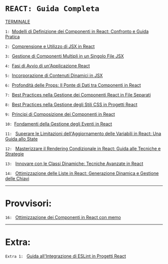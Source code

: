 # `REACT: Guida Completa`

[TERMINALE](./Documentation/00-Terminale.md)

`1: `[Modelli di Definizione dei Componenti in React: Confronto e Guida Pratica](./Documentation/01-Modelli-Definizione-Componenti-React.md)

`2: `[Comprensione e Utilizzo di JSX in React](./Documentation/02-Comprensione-Utilizzo-JSX-React.md)

`3: `[Gestione di Componenti Multipli in un Singolo File JSX](./Documentation/03-Gestione-Componenti-Multipli-File-JSX.md)

`4: `[Fasi di Avvio di un'Applicazione React](./Documentation/04-Fasi-Avvio-Applicazione-React.md)

`5: `[Incorporazione di Contenuti Dinamici in JSX](./Documentation/05-Incorporazione-Contenuti-Dinamici-JSX.md)

`6: `[Profondità delle Props: Il Ponte di Dati tra Componenti in React](./Documentation/06-Profondita-Props-Ponte-Dati-React.md)

`7: `[Best Practices nella Gestione dei Componenti React in File Separati](./Documentation/07-Best-Practices-Gestione-Componenti-React.md)

`8: `[Best Practices nella Gestione degli Stili CSS in Progetti React](./Documentation/08-Best-Practices-Gestione-Stili-CSS-React.md)

`9: `[Principi di Composizione dei Componenti in React](./Documentation/09-Principi-Composizione-Componenti-React.md)

`10: `[Fondamenti della Gestione degli Eventi in React](./Documentation/10-Fondamenti-Gestione-Eventi-React.md)

`11: ` [Superare le Limitazioni dell'Aggiornamento delle Variabili in React: Una Guida allo State](./Documentation/11-Superare-Limitazioni-Aggiornamento-Variabili-React.md)

`12: ` [Masterizzare il Rendering Condizionale in React: Guida alle Tecniche e Strategie](./Documentation/12-Masterizzare-Rendering-Condizionale-React.md)

`13: ` [Innovare con le Classi Dinamiche: Tecniche Avanzate in React](./Documentation/13-Innovare-Classi-Dinamiche-React.md)

`14: ` [Ottimizzazione delle Liste in React: Generazione Dinamica e Gestione delle Chiavi](./Documentation/14-Ottimizzazione-Liste-React.md)

---
# Provvisori:

`16: ` [Ottimizzazione dei Componenti in React con memo](./Doc/16-Ottimizzazione-Componenti-React-memo.md)

---
# Extra:
`Extra 1: ` [Guida all'Integrazione di ESLint in Progetti React](../Integrazione-ESLint-React.md)
